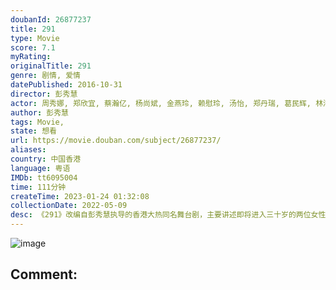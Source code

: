 ```yaml
---
doubanId: 26877237
title: 291
type: Movie
score: 7.1
myRating: 
originalTitle: 291
genre: 剧情, 爱情
datePublished: 2016-10-31
director: 彭秀慧
actor: 周秀娜, 郑欣宜, 蔡瀚亿, 杨尚斌, 金燕玲, 赖慰玲, 汤怡, 郑丹瑞, 葛民辉, 林海峰, 张国强, 王宗尧, 周家怡, 梁祖尧, 袁富华, 岑珈其, 陈慧敏, 周祉君, 方咏琳, 黃雋謙, 张凯娸, 黄岚
author: 彭秀慧
tags: Movie, 
state: 想看
url: https://movie.douban.com/subject/26877237/
aliases: 
country: 中国香港
language: 粤语
IMDb: tt6095004
time: 111分钟
createTime: 2023-01-24 01:32:08
collectionDate: 2022-05-09
desc: 《291》改编自彭秀慧执导的香港大热同名舞台剧，主要讲述即将进入三十岁的两位女性，在面对大部分同龄女性都会面对的困扰时，选择了截然不同的人生态度。一个是即将踏入三十岁的林若君，面对压力升级的工作挑...
---
```


![image](p2458020487.jpg)

Comment: 
---

